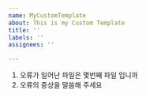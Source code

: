 ```yaml
---
name: MyCustomTemplate
about: This is my Custom Template
title: ''
labels: ''
assignees: ''

---
```


1. 오류가 일어난 파일은 몇번째 파일 입니까 
2. 오류의 증상을 말씀해 주세요
